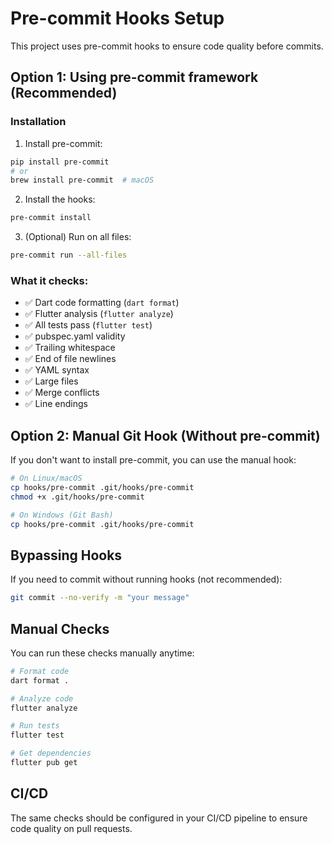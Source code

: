 # Pre-commit Hooks Setup

This project uses pre-commit hooks to ensure code quality before commits.

## Option 1: Using pre-commit framework (Recommended)

### Installation

1. Install pre-commit:
```bash
pip install pre-commit
# or
brew install pre-commit  # macOS
```

2. Install the hooks:
```bash
pre-commit install
```

3. (Optional) Run on all files:
```bash
pre-commit run --all-files
```

### What it checks:

- ✅ Dart code formatting (`dart format`)
- ✅ Flutter analysis (`flutter analyze`)
- ✅ All tests pass (`flutter test`)
- ✅ pubspec.yaml validity
- ✅ Trailing whitespace
- ✅ End of file newlines
- ✅ YAML syntax
- ✅ Large files
- ✅ Merge conflicts
- ✅ Line endings

## Option 2: Manual Git Hook (Without pre-commit)

If you don't want to install pre-commit, you can use the manual hook:

```bash
# On Linux/macOS
cp hooks/pre-commit .git/hooks/pre-commit
chmod +x .git/hooks/pre-commit

# On Windows (Git Bash)
cp hooks/pre-commit .git/hooks/pre-commit
```

## Bypassing Hooks

If you need to commit without running hooks (not recommended):

```bash
git commit --no-verify -m "your message"
```

## Manual Checks

You can run these checks manually anytime:

```bash
# Format code
dart format .

# Analyze code
flutter analyze

# Run tests
flutter test

# Get dependencies
flutter pub get
```

## CI/CD

The same checks should be configured in your CI/CD pipeline to ensure code quality on pull requests.
